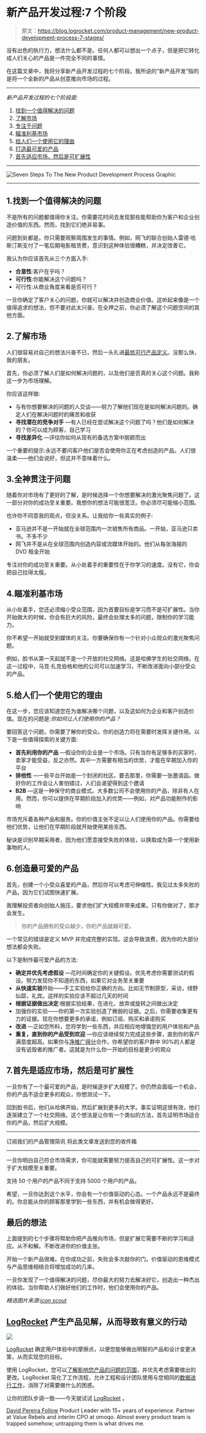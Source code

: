 # 新产品开发过程:7 个阶段

> 原文：<https://blog.logrocket.com/product-management/new-product-development-process-7-stages/>

没有出色的执行力，想法什么都不是。任何人都可以想出一个点子，但是把它转化成人们关心的产品是一件完全不同的事情。

在这篇文章中，我将分享新产品开发过程的七个阶段。我所说的“新产品开发”指的是将一个全新的产品从创意推向市场的过程。

* * *

*新产品开发过程的七个阶段是:*

1.  [找到一个值得解决的问题](#find-a-problem-worth-solving)
2.  [了解市场](#understand-the-market)
3.  [专注于问题](#be-laser-focused-on-the-problem)
4.  [瞄准利基市场](#aim-for-a-niche)
5.  [给人们一个使用它的理由](#give-people-a-reason-to-use-it)
6.  [打造最可爱的产品](#create-a-most-lovable-product)
7.  [首先适应市场，然后是可扩展性](#first-market-fit-then-scalability)

* * *

![Seven Steps To The New Product Development Process Graphic](img/673f737e391295c2a418dcc6c0fedbc6.png)

* * *

## 1.找到一个值得解决的问题

不是所有的问题都值得你关注。你需要花时间去发现那些能帮助你为客户和企业创造价值的东西。然而，找到它们绝非易事。

问题到处都是。你只需要观察周围发生的事情。例如，网飞的联合创始人雷德·哈斯汀斯支付了一笔后期电影租赁费，意识到这种体验很糟糕，并决定改善它。

我认为你应该首先从三个方面入手:

*   **合意性**:客户在乎吗？
*   **可行性**:你能解决这个问题吗？
*   可行性:从商业角度来看是否可行？

一旦你确定了客户关心的问题，你就可以解决并创造商业价值。这听起来像是一个值得追求的想法，但不要对此太兴奋。在全押之前，你必须了解这个问题空间的其他方面。

## 2.了解市场

人们很容易对自己的想法兴奋不已，然后一头扎进[最低可行产品定义](https://blog.logrocket.com/product-management/what-is-minimum-viable-product-mvp-how-to-define/)。没那么快，我的朋友。

首先，你必须了解人们是如何解决问题的，以及他们是否真的关心这个问题。我称这一步为市场理解。

你应该这样做:

*   与有你想要解决的问题的人交谈——努力了解他们现在是如何解决问题的。确定人们在解决问题时的痛苦和收获
*   **寻找潜在的竞争对手** —有人已经在尝试解决这个问题了吗？他们是如何解决的？你可以成为顾客，自己学习
*   **寻找差异化** —评估你如何从现有的备选方案中脱颖而出

一个重要的提示:永远不要问客户他们是否会使用你正在考虑创造的产品。人们很温柔——他们会说好，但这并不意味着什么。

## 3.全神贯注于问题

随着你对市场有了更好的了解，是时候选择一个你想要解决的激光聚焦问题了。这一部分对你的成功至关重要。我想你的想法可能很宽泛。你必须尽可能缩小范围。

也许你不同意我的观点，但没关系。让我给你一些真实的例子:

*   亚马逊并不是一开始就在全球范围内一次销售所有商品。一开始，亚马逊只卖书。不多不少
*   网飞并不是从在全球范围内创造内容或流媒体开始的。他们从每张海报的 DVD 租金开始

专注对你的成功至关重要。从小处着手的重要性在于你学习的速度。没有它，你会把自己拉得太瘦。

## 4.瞄准利基市场

从小处着手，您还必须缩小受众范围，因为首要目标是学习而不是可扩展性。当你开始做大的时候，你会有巨大的风险，最终会处理太多的问题，限制你的学习能力。

你不希望一开始就受到媒体的关注。你要确保你有一个针对小众观众的激光聚焦问题。

例如，脸书从第一天起就不是一个开放的社交网络。这是哈佛学生的社交网络。在这一过程中，马克·扎克伯格和他的公司可以加速学习，不断改进面向小部分受众的产品。

## 5.给人们一个使用它的理由

在这一步，您应该知道您在为谁解决哪个问题，以及这如何为企业和客户创造价值。现在的问题是:*你如何让人们使用你的产品？*

要回答这个问题，你需要了解你的受众。你的创造力将在需要时发挥关键作用。以下是一些值得探索的关键方面:

*   **首先利用你的产品** —假设你的企业是一个市场。只有当你有足够多的买家时，卖家才能受益，反之亦然。其中一方需要有相当的优势，才能在早期加入你的平台
*   **排他性** —一些平台开始是一个封闭的社区。要去那里，你需要一张邀请函。做好你的工作会让人害怕错过，人们会渴望得到这个邀请
*   **B2B** —这是一种保守的商业模式。大多数公司不会使用你的产品，除非有人在用。然而，你可以提供在早期阶段加入的优势——例如，对产品功能制作的影响

市场充斥着各种产品和服务。你的价值主张不足以让人们使用你的产品。你需要给他们优势，让他们在早期阶段就开始使用某些东西。

秘诀是识别早期采用者，因为他们愿意接受失败的体验，以换取成为第一个使用新事物的人。

## 6.创造最可爱的产品

首先，创建一个小受众喜爱的产品，然后你可以考虑可伸缩性。我见过太多失败的产品，因为它们试图快速扩展。

我理解投资者向创始人施压，要求他们扩大规模并带来成果。只有你做对了，那才会发生。

> 你的产品拥有的受众越少，你的产品就越可爱。

一个常见的错误是定义 MVP 并完成完整的实现。这会导致浪费，因为你的大部分想法都会失败。

以下是制作最可爱产品的方法:

*   **确定并优先考虑假设** —花时间确定你的关键假设。优先考虑你需要测试的假设。努力发现你不知道的东西，如果它对业务至关重要
*   **从快速实验**开始——手工实验给你正确的方向。比如无节制原型，采访，绿野仙踪，礼宾。这样的实验应该不超过几天的时间
*   **根据证据做出决定**:根据实验结果，在进化、放弃或旋转之间做出决定
*   加强你的实验——你的第一次实验创造了微弱的证据。之后，你需要收集更有力的证据。现在你想要更多的承诺，例如订阅、购买和承诺购买
*   **改进** —正如您所料，您将学到一些东西，并应相应地增强您的用户体验和产品
*   **重复，直到你的产品受到欢迎** —你应该继续努力完成这些步骤，直到你的客户满意度超高。如果你与[净推广得分](https://blog.logrocket.com/product-management/what-is-a-good-net-promoter-score-nps/)合作，你希望你的客户群中 90%的人都是没有诋毁者的推广者。这就是为什么你一开始的目标是更少的观众

## 7.首先是适应市场，然后是可扩展性

一旦你有了一个最可爱的产品，是时候逐步扩大规模了。你仍然会面临一个机会，你的产品不适合更多的观众，你想测试一下。

回到脸书后，他们从哈佛开始，然后扩展到更多的大学。事实证明这很有效，他们逐渐建立了一个社交网络。这个想法是让你有一个类似的方法，首先证明市场适合你的产品，然后扩大规模。

* * *

订阅我们的产品管理简讯
将此类文章发送到您的收件箱

* * *

一旦你明白自己符合市场需求，你可能就需要努力提高自己的可扩展性。这一步对于扩大规模至关重要。

支持 50 个用户的产品不同于支持 5000 个用户的产品。

希望，一旦你达到这个水平，你会有一个价值驱动的心态。一个产品永远不是最终的。你总能从你的顾客那里学到一些东西，并有机会做得更好。

## 最后的想法

上面提到的七个步骤将帮助你把产品推向市场，但是扩展它需要不断的学习和适应。从不和解。不断改进你的价值主张。

开始一个新产品很难。在你成功之前，失败会多次敲你的门。价值驱动的思维模式与产品思维相结合将增加成功的几率。

一旦你发现了一个值得解决的问题，尽你最大的努力去解决好它，创造出一种杰出的体验。当你帮助人们做好他们的工作时，他们会使用你的产品。

*精选图片来源:[icon scout](https://iconscout.com/icon/box-738)*

## [LogRocket](https://lp.logrocket.com/blg/pm-signup) 产生产品见解，从而导致有意义的行动

[![](img/1af2ef21ae5da387d71d92a7a09c08e8.png)](https://lp.logrocket.com/blg/pm-signup)

[LogRocket](https://lp.logrocket.com/blg/pm-signup) 确定用户体验中的摩擦点，以便您能够做出明智的产品和设计变更决策，从而实现您的目标。

使用 LogRocket，您可以[了解影响您产品的问题的范围](https://logrocket.com/for/analytics-for-web-applications)，并优先考虑需要做出的更改。LogRocket 简化了工作流程，允许工程和设计团队使用与您相同的[数据进行工作](https://logrocket.com/for/web-analytics-solutions)，消除了对需要做什么的困惑。

让你的团队步调一致——今天就试试 [LogRocket](https://lp.logrocket.com/blg/pm-signup) 。

[David Pereira Follow](https://blog.logrocket.com/author/davidpereira/) Product Leader with 15+ years of experience. Partner at Value Rebels and interim CPO at omoqo. Almost every product team is trapped somehow; untrapping them is what drives me.